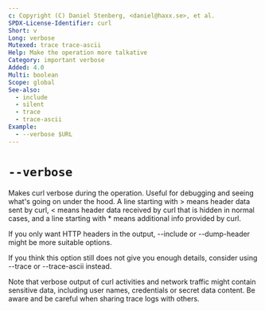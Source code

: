 ```yaml
---
c: Copyright (C) Daniel Stenberg, <daniel@haxx.se>, et al.
SPDX-License-Identifier: curl
Short: v
Long: verbose
Mutexed: trace trace-ascii
Help: Make the operation more talkative
Category: important verbose
Added: 4.0
Multi: boolean
Scope: global
See-also:
  - include
  - silent
  - trace
  - trace-ascii
Example:
  - --verbose $URL
---
```


# `--verbose`

Makes curl verbose during the operation. Useful for debugging and seeing
what's going on under the hood. A line starting with \> means header data sent
by curl, \< means header data received by curl that is hidden in normal cases,
and a line starting with * means additional info provided by curl.

If you only want HTTP headers in the output, --include or --dump-header might
be more suitable options.

If you think this option still does not give you enough details, consider using
--trace or --trace-ascii instead.

Note that verbose output of curl activities and network traffic might contain
sensitive data, including user names, credentials or secret data content. Be
aware and be careful when sharing trace logs with others.
